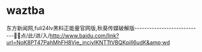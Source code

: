 # waztba
东方新闻网,fuli24lv黑料正能量官网版,秋葵传媒破解版----------------------------🦡🦡点/此/进/入/http://www.baidu.com/link?url=NoK8PT47PahMhFH8Vie_jnciyIKNTTtVBQKpill6udK&amp;wd
